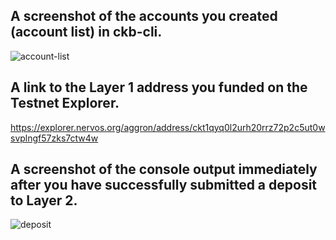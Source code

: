 ## A screenshot of the accounts you created (account list) in ckb-cli.

![account-list](https://user-images.githubusercontent.com/67913214/128784266-5de1b3c7-c6a8-4c4e-a05e-8b80a05b44bd.png)

## A link to the Layer 1 address you funded on the Testnet Explorer.

https://explorer.nervos.org/aggron/address/ckt1qyq0l2urh20rrz72p2c5ut0wsvplngf57zks7ctw4w

## A screenshot of the console output immediately after you have successfully submitted a deposit to Layer 2.

![deposit](https://user-images.githubusercontent.com/67913214/128788322-f29e4799-fb00-4a00-8fe8-7e92076cc0a2.png)


